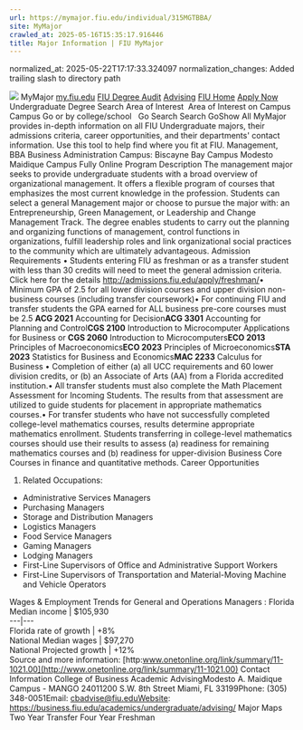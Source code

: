```yaml
---
url: https://mymajor.fiu.edu/individual/315MGTBBA/
site: MyMajor
crawled_at: 2025-05-16T15:35:17.916446
title: Major Information | FIU MyMajor
---
```

normalized_at: 2025-05-22T17:17:33.324097
normalization_changes: Added trailing slash to directory path

![](https://mymajor.fiu.edu/assets/logo-T4VPR2BI.png)
MyMajor
[my.fiu.edu](https://my.fiu.edu/)
[FIU Degree Audit](https://dasa.fiu.edu/all-departments/advising/panther-success-hub/panther-degree-audit/)
[Advising](https://advising.fiu.edu)
[FIU Home](https://www.fiu.edu/)
[Apply Now](https://admissions.fiu.edu/)
Undergraduate Degree Search
Area of Interest
​
Area of Interest
on
Campus
​
Campus
Go
or by college/school
​
​
Go
Search
Search
GoShow All
MyMajor provides in-depth information on all FIU Undergraduate majors, their admissions criteria, career opportunities, and their departments' contact information. Use this tool to help find where you fit at FIU.
Management,
BBA
Business Administration
Campus:
Biscayne Bay Campus
Modesto Maidique Campus
Fully Online
Program Description
The management major seeks to provide undergraduate students with a broad overview of organizational management. It offers a flexible program of courses that emphasizes the most current knowledge in the profession. Students can select a general Management major or choose to pursue the major with: an Entrepreneurship, Green Management, or Leadership and Change Management Track. The degree enables students to carry out the planning and organizing functions of management, control functions in organizations, fulfill leadership roles and link organizational social practices to the community which are ultimately advantageous.
Admission Requirements
• Students entering FIU as freshman or as a transfer student with less than 30 credits will need to meet the general admission criteria. Click here for the details <http://admissions.fiu.edu/apply/freshman/>• Minimum GPA of 2.5 for all lower division courses and upper division non-business courses (including transfer coursework)• For continuing FIU and transfer students the GPA earned for ALL business pre-core courses must be 2.5
**ACG 2021** Accounting for Decision**ACG 3301** Accounting for Planning and Control**CGS 2100** Introduction to Microcomputer Applications for Business or **CGS 2060** Introduction to Microcomputers**ECO 2013** Principles of Macroeconomics**ECO 2023** Principles of Microeconomics**STA 2023** Statistics for Business and Economics**MAC 2233** Calculus for Business
• Completion of either (a) all UCC requirements and 60 lower division credits, or (b) an Associate of Arts (AA) from a Florida accredited institution.• All transfer students must also complete the Math Placement Assessment for Incoming Students. The results from that assessment are utilized to guide students for placement in appropriate mathematics courses.• For transfer students who have not successfully completed college-level mathematics courses, results determine appropriate mathematics enrollment. Students transferring in college-level mathematics courses should use their results to assess (a) readiness for remaining mathematics courses and (b) readiness for upper-division Business Core Courses in finance and quantitative methods.
Career Opportunities
  1. Related Occupations:


  * Administrative Services Managers
  * Purchasing Managers
  * Storage and Distribution Managers
  * Logistics Managers
  * Food Service Managers
  * Gaming Managers
  * Lodging Managers
  * First-Line Supervisors of Office and Administrative Support Workers
  * First-Line Supervisors of Transportation and Material-Moving Machine and Vehicle Operators


Wages & Employment Trends for General and Operations Managers :
Florida Median income | $105,930  
---|---  
Florida rate of growth | +8%  
National Median wages | $97,270  
National Projected growth | +12%  
Source and more information: [http:www.onetonline.org/link/summary/11-1021.00](http://www.onetonline.org/link/summary/11-1021.00)
Contact Information
College of Business Academic AdvisingModesto A. Maidique Campus - MANGO 24011200 S.W. 8th Street Miami, FL 33199Phone: (305) 348-0051Email: cbadvise@fiu.eduWebsite: <https://business.fiu.edu/academics/undergraduate/advising/>
Major Maps
Two Year Transfer
Four Year Freshman
